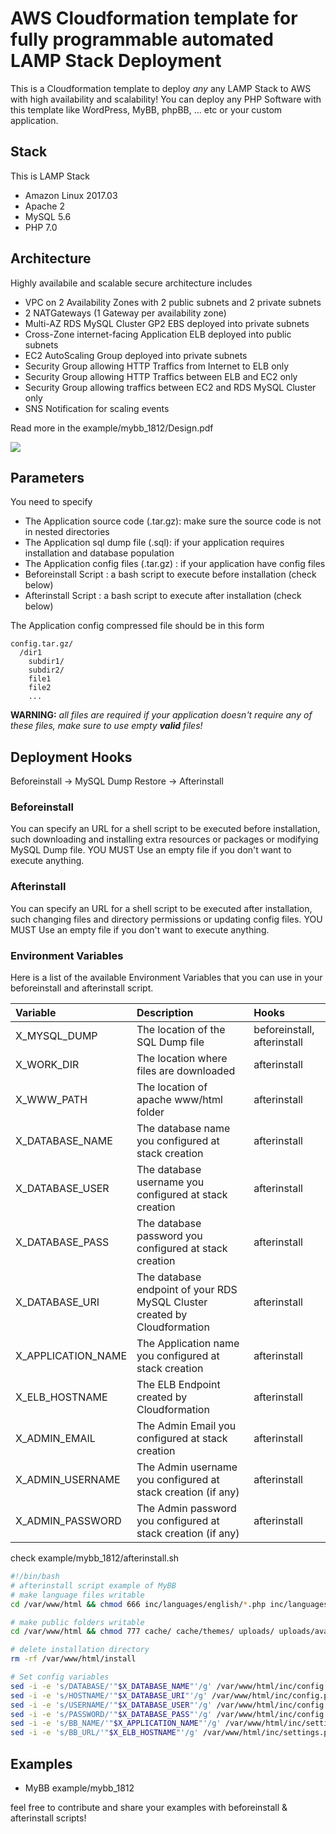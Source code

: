 # AWS Cloudformation template for fully programmable automated LAMP Stack Deployment

This is a Cloudformation template to deploy *any* any LAMP Stack to AWS with high availability and scalability! You can deploy any PHP Software with this template like WordPress, MyBB, phpBB, ... etc or your custom application.

## Stack

This is LAMP Stack
- Amazon Linux 2017.03
- Apache 2
- MySQL 5.6
- PHP 7.0

## Architecture

Highly availabile and scalable secure architecture includes

- VPC on 2 Availability Zones with 2 public subnets and 2 private subnets
- 2 NATGateways (1 Gateway per availability zone)
- Multi-AZ RDS MySQL Cluster GP2 EBS deployed into private subnets
- Cross-Zone internet-facing Application ELB deployed into public subnets
- EC2 AutoScaling Group deployed into private subnets
- Security Group allowing HTTP Traffics from Internet to ELB only
- Security Group allowing HTTP Traffics between ELB and EC2 only
- Security Group allowing traffics between EC2 and RDS MySQL Cluster only
- SNS Notification for scaling events

Read more in the example/mybb_1812/Design.pdf

[<img src="https://s3.amazonaws.com/cloudformation-examples/cloudformation-launch-stack.png">](https://console.aws.amazon.com/cloudformation/home?region=us-east-1#/stacks/new?stackName=lamp-stack&templateURL=https://s3.eu-central-1.amazonaws.com/mybb-cx/lamp.cf.template.json)


## Parameters

You need to specify
- The Application source code (.tar.gz): make sure the source code is not in nested directories
- The Application sql dump file (.sql): if your application requires installation and database population
- The Application config files (.tar.gz) : if your application have config files
- Beforeinstall Script : a bash script to execute before installation (check below)
- Afterinstall Script : a bash script to execute after installation (check below)

The Application config compressed file should be in this form

```
config.tar.gz/
  /dir1
    subdir1/
    subdir2/
    file1
    file2
    ...
```

**WARNING:** *all files are required if your application doesn't require any of these files, make sure to use empty **valid** files!*

## Deployment Hooks

Beforeinstall -> MySQL Dump Restore -> Afterinstall

### Beforeinstall

You can specify an URL for a shell script to be executed before installation, such downloading and installing extra resources or packages or modifying MySQL Dump file. YOU MUST Use an empty file if you don't want to execute anything.

### Afterinstall

You can specify an URL for a shell script to be executed after installation, such changing files and directory permissions or updating config files. YOU MUST Use an empty file if you don't want to execute anything.

### Environment Variables

Here is a list of the available Environment Variables that you can use in your beforeinstall and afterinstall script.

| Variable           | Description                                                               | Hooks                       |
| :----------------- | :------------------------------------------------------------------------ | :-------------------------- |
| X_MYSQL_DUMP       | The location of the SQL Dump file                                         | beforeinstall, afterinstall |
| X_WORK_DIR         | The location where files are downloaded                                   | afterinstall                |
| X_WWW_PATH         | The location of apache www/html folder                                    | afterinstall                |
| X_DATABASE_NAME    | The database name you configured at stack creation                        | afterinstall                |
| X_DATABASE_USER    | The database username you configured at stack creation                    | afterinstall                |
| X_DATABASE_PASS    | The database password you configured at stack creation                    | afterinstall                |
| X_DATABASE_URI     | The database endpoint of your RDS MySQL Cluster created by Cloudformation | afterinstall                |
| X_APPLICATION_NAME | The Application name you configured at stack creation                     | afterinstall                |
| X_ELB_HOSTNAME     | The ELB Endpoint created by Cloudformation                                | afterinstall                |
| X_ADMIN_EMAIL      | The Admin Email you configured at stack creation                          | afterinstall                |
| X_ADMIN_USERNAME   | The Admin username you configured at stack creation (if any)              | afterinstall                |
| X_ADMIN_PASSWORD   | The Admin password you configured at stack creation (if any)              | afterinstall                |

check example/mybb_1812/afterinstall.sh

```bash
#!/bin/bash
# afterinstall script example of MyBB
# make language files writable
cd /var/www/html && chmod 666 inc/languages/english/*.php inc/languages/english/admin/*.php

# make public folders writable
cd /var/www/html && chmod 777 cache/ cache/themes/ uploads/ uploads/avatars/ admin/backups/

# delete installation directory
rm -rf /var/www/html/install

# Set config variables
sed -i -e 's/DATABASE/'"$X_DATABASE_NAME"'/g' /var/www/html/inc/config.php
sed -i -e 's/HOSTNAME/'"$X_DATABASE_URI"'/g' /var/www/html/inc/config.php
sed -i -e 's/USERNAME/'"$X_DATABASE_USER"'/g' /var/www/html/inc/config.php
sed -i -e 's/PASSWORD/'"$X_DATABASE_PASS"'/g' /var/www/html/inc/config.php
sed -i -e 's/BB_NAME/'"$X_APPLICATION_NAME"'/g' /var/www/html/inc/settings.php
sed -i -e 's/BB_URL/'"$X_ELB_HOSTNAME"'/g' /var/www/html/inc/settings.php
```

## Examples

- MyBB example/mybb_1812

feel free to contribute and share your examples with beforeinstall & afterinstall scripts!




